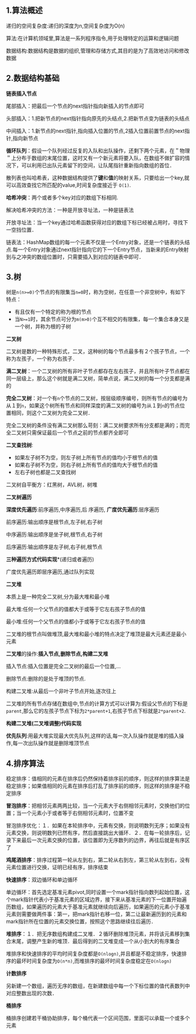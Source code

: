 ## 1.算法概述

递归的空间复杂度:递归的深度为n,空间复杂度为O(n)

算法:在计算机领域里,算法是一系列程序指令,用于处理特定的运算和逻辑问题

数据结构:数据结构是数据的组织,管理和存储方式,其目的是为了高效地访问和修改数据

## 2.数据结构基础

**链表插入节点**

尾部插入：把最后一个节点的next指针指向新插入的节点即可

头部插入：1.把新节点的next指针指向原先的头结点,2.把新节点变为链表的头结点

中间插入：1.新节点的next指针,指向插入位置的节点,2插入位置前置节点的next指针,指向新节点

**循环队列**：假设一个队列经过反复的入队和出队操作，还剩下两个元素，在＂物理＂上分布于数组的末尾位置，这时又有一个新元素将要入队，在数组不做扩容的情况下，可以利用已出队元素留下的空间，让队尾指针重新指向数组的首位．

散列表也叫哈希表，这种数据结构提供了**键**和**值**的映射关系，只要给出一个key,就可以高效查找它所匹配的value,时间复杂度接近于 `O(1)`.

**哈希冲突**：两个或者多个key对应的数组下标相同.

解决哈希冲突的方法：一种是开放寻址法，一种是链表法

开放寻址法：当一个key通过哈希函数获得对应的数组下标已经被占用时，寻找下一空挡位置．

链表法：HashMap数组的每一个元素不仅是一个Entry对象，还是一个链表的头结点.每一个Entry对象通过next指针指向它的下一个Entry节点，当新来的Entry映射到与之冲突的数组位置时，只需要插入到对应的链表中即可．

[^2019.11.25]: 

## 3.树

树是`n(n>=0)`个节点的有限集当`n=0`时，称为空树，在任意一个非空树中，有如下特点：

- 有且仅有一个特定的称为根的节点
- 当`N>=1`时，其余节点可分为`m(m>0)`个互不相交的有限集，每一个集合本身又是一个树，并称为根的子树

**二叉树**

二叉树是数的一种特殊形式，二叉，这种树的每个节点最多有２个孩子节点，一个称为左孩子，一个称为右孩子．

**满二叉树**：一个二叉树的所有非叶子节点都存在左右孩子，并且所有叶子节点都在同一层级上，那么这个树就是满二叉树，简单点说，满二叉树的每一个分支都是满的

**完全二叉树**：对一个有`n`个节点的二叉树，按层级顺序编号，则所有节点的编号为从１到`n`，如果这个树所有节点和同样深度的满二叉树的编号为从１到`n`的节点位置相同，则这个二叉树为完全二叉树．

完全二叉树的条件没有满二叉树那么苛刻：满二叉树要求所有分支都是满的；而完全二叉树只需保证最后一个节点之前的节点都齐全即可

**二叉查找树**:

- 如果左子树不为空，则左子树上所有节点的值均小于根节点的值
- 如果右子树不为空，则右子树上所有节点的值均大于根节点的值
- 左右子树也都是二叉查找树

二叉树自平衡方：红黑树，AVL树，树堆

**二叉树遍历**

**深度优先遍历**:前序遍历,中序遍历,后	序遍历, **广度优先遍历**:层序遍历

前序遍历:输出顺序是根节点,左子树,右子树

中序遍历:输出顺序是坐子树,根节点,右子树

后序遍历:输出顺序是左子树,右子树,根节点

**三种遍历方式代码实现***(递归或者遍历)

广度优先遍历即层序遍历,通过队列实现

**二叉堆**

本质上是一种完全二叉树,分为最大堆和最小堆

最大堆:任何一个父节点的值都大于或等于它左右孩子节点的值

最小堆:任何一个父节点的值都小于或等于它左右孩子节点的值

二叉堆的根节点叫做堆顶,最大堆和最小堆的特点决定了堆顶是最大元素还是最小元素

**二叉堆**的操作:**插入节点,删除节点,构建二叉堆**

插入节点:插入位置是完全二叉树的最后一个位置,...

删除节点:删除的是处于堆顶的节点.

构建二叉堆:从最后一个非叶子节点开始,逐次往上

二叉堆的所有节点存储在数组中,节点的计算方式可以计算为:假设父节点的下标是`parent`,那么它的左孩子节点下标为`2*parent+1`,右孩子节点下标就是`2*parent+2`.	

**构建二叉堆(二叉堆调整)代码实现**

**优先队列**:用最大堆实现最大优先队列,这样的话,每一次入队操作就是堆的插入操作,每一次出队操作就是删除堆顶节点

[^2019.11.27]: 

## 4.排序算法

稳定排序：值相同的元素在排序后仍然保持着排序前的顺序，则这样的排序算法是稳定排序；如果值相同的元素在排序后打乱了排序前的顺序，则这样的排序是不稳定排序

**冒泡排序**：把相邻元素两两比较，当一个元素大于右侧相邻元素时，交换他们的位置；当一个元素小于或者等于右侧相邻元素时，位置不变

冒泡排序优化：１．如果在本轮排序中，元素有交换，则说明数列无序；如果没有元素交换，则说明数列已然有序，然后直接跳出大循环．２．在每一轮排序后，记录下来最后一次元素交换的位置，该位置即为无序数列的边界，再往后就是有序区了

**鸡尾酒排序**：排序过程第一轮从左到右，第二轮从右到左，第三轮从左到右，没有元素位置进行交换，证明已经有序，排序结束

**快速排序**：双边循环和单边循环

单边循环：首先选定基准元素pivot,同时设置一个mark指针指向数列起始位置，这个mark指针代表小于基准元素的区域边界，接下来从基准元素的下一位置开始遍历数组，如果遍历的元素大于基准元素就继续向后遍历，如果遍历的元素小于基准元素则需要做两件事：第一，把mark指针右移一位，第二让最新遍历到的元素和mark指针所在位置的元素交换位置，按照这个思路继续往后遍历．

**堆排序**：１．把无序数组构建成二叉堆．２循环删除堆顶元素，并将该元素移到集合末尾，调整产生新的堆顶．最后得到的二叉堆变成一个从小到大的有序集合

堆排序和快速排序的平均时间复杂度都是`O(nlogn)`,并且都是不稳定排序，快速排序的最坏时间复杂度为`O(n*n)`,而堆排序的最坏时间复杂度稳定在`O(nlogn)`

**计数排序**

另新建一个数组，遍历无序的数组，在新建数组中每一个下标位置的值代表数列中对应整数出现的次数．

**桶排序**

桶排序创建若干桶协助排序，每个桶代表一个区间范围，里面可以承载一个或多个元素

[^2019.11.28]: 

